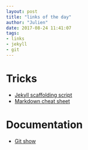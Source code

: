```yaml
---
layout: post
title: "links of the day"
author: "Julien"
date: 2017-08-24 11:41:07
tags:
- links
- jekyll
- git
---
```

# Tricks
- [Jekyll scaffolding script](http://www.marcusoft.net/2014/12/my-post-scaffolder-for-jekyll.html)
- [Markdown cheat sheet](https://github.com/adam-p/markdown-here/wiki/Markdown-Cheatsheet)

# Documentation
- [Git show](https://git-scm.com/docs/git-show)

